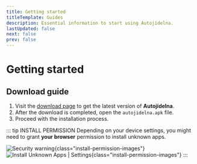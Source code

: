 ```yaml
---
title: Getting started
titleTemplate: Guides
description: Essential information to start using Autojídelna.
lastUpdated: false
next: false
prev: false
---
```


# Getting started

## Download guide

1. Visit the [download page](/en/download/) to get the latest version of **Autojídelna**.
2. After the download is completed, open the `autojidelna.apk` file.
3. Proceed with the installation process.

::: tip INSTALL PERMISSION
Depending on your device settings, you might need to grant **your browser** permission to install unknown apps.

![Security warning](/guides_install_permission.webp "Security warning"){class="install-permission-images"}
![Install Unknown Apps | Settings](/guides_install_unknown_apps_settings.webp "Install Unknown Apps | Settings"){class="install-permission-images"}
:::
